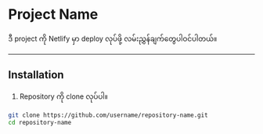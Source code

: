 # Project Name

ဒီ project ကို Netlify မှာ deploy လုပ်ဖို့ လမ်းညွှန်ချက်တွေပါဝင်ပါတယ်။

---

## Installation

1. Repository ကို clone လုပ်ပါ။

```bash
git clone https://github.com/username/repository-name.git
cd repository-name

